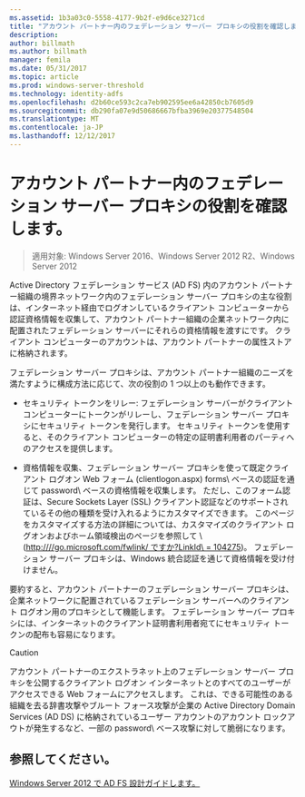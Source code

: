```yaml
---
ms.assetid: 1b3a03c0-5558-4177-9b2f-e9d6ce3271cd
title: "アカウント パートナー内のフェデレーション サーバー プロキシの役割を確認します。"
description: 
author: billmath
ms.author: billmath
manager: femila
ms.date: 05/31/2017
ms.topic: article
ms.prod: windows-server-threshold
ms.technology: identity-adfs
ms.openlocfilehash: d2b60ce593c2ca7eb902595ee6a42850cb7605d9
ms.sourcegitcommit: db290fa07e9d50686667bfba3969e20377548504
ms.translationtype: MT
ms.contentlocale: ja-JP
ms.lasthandoff: 12/12/2017
---
```

# <a name="review-the-role-of-the-federation-server-proxy-in-the-account-partner"></a>アカウント パートナー内のフェデレーション サーバー プロキシの役割を確認します。

>適用対象: Windows Server 2016、Windows Server 2012 R2、Windows Server 2012

Active Directory フェデレーション サービス \(AD FS\) 内のアカウント パートナー組織の境界ネットワーク内のフェデレーション サーバー プロキシの主な役割は、インターネット経由でログオンしているクライアント コンピューターから認証資格情報を収集して、アカウント パートナー組織の企業ネットワーク内に配置されたフェデレーション サーバーにそれらの資格情報を渡すにです。 クライアント コンピューターのアカウントは、アカウント パートナーの属性ストアに格納されます。  
  
フェデレーション サーバー プロキシは、アカウント パートナー組織のニーズを満たすように構成方法に応じて、次の役割の 1 つ以上のも動作できます。  
  
-   セキュリティ トークンをリレー: フェデレーション サーバーがクライアント コンピューターにトークンがリレーし、フェデレーション サーバー プロキシにセキュリティ トークンを発行します。 セキュリティ トークンを使用すると、そのクライアント コンピューターの特定の証明書利用者のパーティへのアクセスを提供します。  
  
-   資格情報を収集、フェデレーション サーバー プロキシを使って既定クライアント ログオン Web フォーム \(clientlogon.aspx\) forms\ ベースの認証を通じて password\ ベースの資格情報を収集します。 ただし、このフォーム認証は、Secure Sockets Layer \(SSL\) クライアント認証などのサポートされているその他の種類を受け入れるようにカスタマイズできます。 このページをカスタマイズする方法の詳細については、カスタマイズのクライアント ログオンおよびホーム領域検出のページを参照して \ ([http:///\/go.microsoft.com\/fwlink\/ ですか?LinkId\ = 104275](https://go.microsoft.com/fwlink/?LinkId=104275)\)。 フェデレーション サーバー プロキシは、Windows 統合認証を通じて資格情報を受け付けません。  
  
要約すると、アカウント パートナーのフェデレーション サーバー プロキシは、企業ネットワークに配置されているフェデレーション サーバーへのクライアント ログオン用のプロキシとして機能します。 フェデレーション サーバー プロキシには、インターネットのクライアント証明書利用者宛てにセキュリティ トークンの配布も容易になります。  
  
> [!CAUTION]  
> アカウント パートナーのエクストラネット上のフェデレーション サーバー プロキシを公開するクライアント ログオン インターネットとのすべてのユーザーがアクセスできる Web フォームにアクセスします。 これは、できる可能性のある組織を去る辞書攻撃やブルート フォース攻撃が企業の Active Directory Domain Services \(AD DS\) に格納されているユーザー アカウントのアカウント ロックアウトが発生するなど、一部の password\ ベース攻撃に対して脆弱になります。  
  

## <a name="see-also"></a>参照してください。
[Windows Server 2012 で AD FS 設計ガイドします。](AD-FS-Design-Guide-in-Windows-Server-2012.md)

